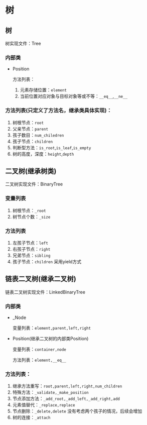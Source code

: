 # 树

## 树

树实现文件：Tree

### 内部类

- Position

  方法列表：

  1. 元素存储位置：`element`
  2. 当前位置对应对象与目标对象等或不等：`__eq__`,`__ne__`

### 方法列表(只定义了方法名，继承类具体实现)：

1. 树根节点：`root`
2. 父亲节点：`parent`
3. 孩子数目：`num_chiledren`
4. 孩子节点：`children` 
5. 判断型方法：`is_root`,`is_leaf`,`is_empty`
6. 树的高度，深度：`height`,`depth`

## 二叉树(继承树类)

二叉树实现文件：BinaryTree

### 变量列表

1. 树根节点：`_root`
2. 树节点个数：`_size`

### 方法列表

1. 左孩子节点：`left`
2. 右孩子节点：`right`
3. 兄弟节点：`sibling`
4. 孩子节点：`children` 采用yield方式

## 链表二叉树(继承二叉树)

链表二叉树实现文件：LinkedBinaryTree

### 内部类

- _Node

  变量列表：`element,parent,left,right`

- Position(继承二叉树的内部类Position)

  变量列表：`container,node`

  方法列表：`element,__eq__`

### 方法列表：

1. 继承方法重写：`root,parent,left,right,num_children`
2. 特殊方法：`_validate,_make_position`
3. 节点添加方法：`_add_root,_add_left,_add_right,add`
4. 元素值替代：`_replace,replace`
5. 节点删除：`_delete,delete`  没有考虑两个孩子的情况，后续会增加
6. 树的连接：`_attach`

